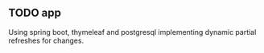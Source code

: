## TODO app 

Using spring boot, thymeleaf and postgresql implementing dynamic partial refreshes for changes. 
